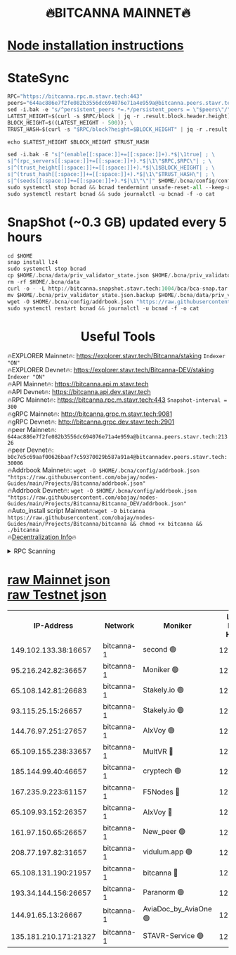 <h1 align="center"> 🔥BITCANNA MAINNET🔥</h1>


[Node installation instructions](https://github.com/obajay/nodes-Guides/tree/main/Projects/Bitcanna)
=

# StateSync
```python
RPC="https://bitcanna.rpc.m.stavr.tech:443"
peers="644ac886e7f2fe082b3556dc694076e71a4e959a@bitcanna.peers.stavr.tech:21326"
sed -i.bak -e "s/^persistent_peers *=.*/persistent_peers = \"$peers\"/" $HOME/.bcna/config/config.toml
LATEST_HEIGHT=$(curl -s $RPC/block | jq -r .result.block.header.height); \
BLOCK_HEIGHT=$((LATEST_HEIGHT - 500)); \
TRUST_HASH=$(curl -s "$RPC/block?height=$BLOCK_HEIGHT" | jq -r .result.block_id.hash)

echo $LATEST_HEIGHT $BLOCK_HEIGHT $TRUST_HASH

sed -i.bak -E "s|^(enable[[:space:]]+=[[:space:]]+).*$|\1true| ; \
s|^(rpc_servers[[:space:]]+=[[:space:]]+).*$|\1\"$RPC,$RPC\"| ; \
s|^(trust_height[[:space:]]+=[[:space:]]+).*$|\1$BLOCK_HEIGHT| ; \
s|^(trust_hash[[:space:]]+=[[:space:]]+).*$|\1\"$TRUST_HASH\"| ; \
s|^(seeds[[:space:]]+=[[:space:]]+).*$|\1\"\"|" $HOME/.bcna/config/config.toml
sudo systemctl stop bcnad && bcnad tendermint unsafe-reset-all --keep-addr-book
sudo systemctl restart bcnad && sudo journalctl -u bcnad -f -o cat
```
# SnapShot (~0.3 GB) updated every 5 hours
```python
cd $HOME
snap install lz4
sudo systemctl stop bcnad
cp $HOME/.bcna/data/priv_validator_state.json $HOME/.bcna/priv_validator_state.json.backup
rm -rf $HOME/.bcna/data
curl -o - -L http://bitcanna.snapshot.stavr.tech:1004/bca/bca-snap.tar.lz4 | lz4 -c -d - | tar -x -C $HOME/.bcna --strip-components 2
mv $HOME/.bcna/priv_validator_state.json.backup $HOME/.bcna/data/priv_validator_state.json
wget -O $HOME/.bcna/config/addrbook.json "https://raw.githubusercontent.com/obajay/nodes-Guides/main/Projects/Bitcanna/addrbook.json"
sudo systemctl restart bcnad && journalctl -u bcnad -f -o cat
```

 <h1 align="center"> Useful Tools</h1>

🔥EXPLORER Mainnet🔥:    https://explorer.stavr.tech/Bitcanna/staking          `Indexer "ON"` \
🔥EXPLORER Devnet🔥:     https://explorer.stavr.tech/Bitcanna-DEV/staking     `Indexer "ON"` \
🔥API Mainnet🔥:         https://bitcanna.api.m.stavr.tech \
🔥API Devnet🔥:          https://bitcanna.api.dev.stavr.tech \
🔥RPC Mainnet🔥:         https://bitcanna.rpc.m.stavr.tech:443         `Snapshot-interval = 300` \
🔥gRPC Mainnet🔥:        http://bitcanna.grpc.m.stavr.tech:9081 \
🔥gRPC Devnet🔥:         http://bitcanna.grpc.dev.stavr.tech:2901 \
🔥peer Mainnet🔥:        `644ac886e7f2fe082b3556dc694076e71a4e959a@bitcanna.peers.stavr.tech:21326` \
🔥peer Devnet🔥:         `b0c7e5c69aaf00626baaf7c59370029b587a91a4@bitcannadev.peers.stavr.tech:30006` \
🔥Addrbook Mainnet🔥:    ```wget -O $HOME/.bcna/config/addrbook.json "https://raw.githubusercontent.com/obajay/nodes-Guides/main/Projects/Bitcanna/addrbook.json"``` \
🔥Addrbook Devnet🔥:    ```wget -O $HOME/.bcna/config/addrbook.json "https://raw.githubusercontent.com/obajay/nodes-Guides/main/Projects/Bitcanna/Bitcanna_DEV/addrbook.json"``` \
🔥Auto_install script Mainnet🔥:```wget -O bitcanna https://raw.githubusercontent.com/obajay/nodes-Guides/main/Projects/Bitcanna/bitcanna && chmod +x bitcanna && ./bitcanna``` \
🔥[Decentralization Info](https://github.com/obajay/StateSync-snapshots/tree/main/Projects/Bitcanna/Decentralization)🔥


<details>
<summary>RPC Scanning</summary>

<h2 align="center"> We scan nodes in real time every 4 hours. And we provide the final result of RPC endpoints.
We cannot influence the operation of these nodes in any way. </h2>


```python
If Voting Power is higher than 0 --> then the Node is a validator of the network and may be subject to attack and be a potential threat to the chain.
```
```python
We marked such validators with a red symbol
```

</details>

[raw Mainnet json](https://rpc-check.bcam.stavr.tech/bcam/rpc-bcam-result.json) \
[raw Testnet json](https://github.com/obajay/StateSync-snapshots/tree/main/Projects/Bitcanna/Rpc-Check-Testnet)
=



<table><tr><th>IP-Address</th><th>Network</th><th>Moniker</th><th>Latest Block Height</th><th>Earliest Block Height</th><th>Catching Up</th><th>Tx Index</th><th>Voting Power</th><th>Scan Time</th></tr><tr><td>149.102.133.38:16657</td><td>bitcanna-1</td><td>second 🟢</td><td>12741349</td><td>1</td><td>False</td><td>on</td><td>0</td><td>2024-02-25T10:39:12.052545640UTC</td></tr><tr><td>95.216.242.82:36657</td><td>bitcanna-1</td><td>Moniker 🟢</td><td>12741339</td><td>5776907</td><td>False</td><td>on</td><td>0</td><td>2024-02-25T10:38:11.150660467UTC</td></tr><tr><td>65.108.142.81:26683</td><td>bitcanna-1</td><td>Stakely.io 🟢</td><td>12741343</td><td>6152001</td><td>False</td><td>on</td><td>0</td><td>2024-02-25T10:38:35.198791169UTC</td></tr><tr><td>93.115.25.15:26657</td><td>bitcanna-1</td><td>Stakely.io 🟢</td><td>12741342</td><td>6520001</td><td>False</td><td>on</td><td>0</td><td>2024-02-25T10:38:28.672617481UTC</td></tr><tr><td>144.76.97.251:27657</td><td>bitcanna-1</td><td>AlxVoy 🟢</td><td>12741347</td><td>8805201</td><td>False</td><td>on</td><td>0</td><td>2024-02-25T10:39:01.400389117UTC</td></tr><tr><td>65.109.155.238:33657</td><td>bitcanna-1</td><td>MultVR 🔴</td><td>12741344</td><td>9933415</td><td>False</td><td>on</td><td>353415</td><td>2024-02-25T10:38:40.993204256UTC</td></tr><tr><td>185.144.99.40:46657</td><td>bitcanna-1</td><td>cryptech 🟢</td><td>12741338</td><td>11528001</td><td>False</td><td>on</td><td>0</td><td>2024-02-25T10:38:06.691123616UTC</td></tr><tr><td>167.235.9.223:61157</td><td>bitcanna-1</td><td>F5Nodes 🔴</td><td>12741345</td><td>12084001</td><td>False</td><td>on</td><td>570</td><td>2024-02-25T10:38:43.278647247UTC</td></tr><tr><td>65.109.93.152:26357</td><td>bitcanna-1</td><td>AlxVoy 🔴</td><td>12741349</td><td>12109301</td><td>False</td><td>on</td><td>1391803</td><td>2024-02-25T10:39:12.660585016UTC</td></tr><tr><td>161.97.150.65:26657</td><td>bitcanna-1</td><td>New_peer 🟢</td><td>12741343</td><td>12254001</td><td>False</td><td>on</td><td>0</td><td>2024-02-25T10:38:35.475454392UTC</td></tr><tr><td>208.77.197.82:31657</td><td>bitcanna-1</td><td>vidulum.app 🟢</td><td>12741344</td><td>12386934</td><td>False</td><td>on</td><td>0</td><td>2024-02-25T10:38:38.440692127UTC</td></tr><tr><td>65.108.131.190:21957</td><td>bitcanna-1</td><td>bitcanna 🔴</td><td>12741345</td><td>12641345</td><td>False</td><td>on</td><td>419256</td><td>2024-02-25T10:38:47.746182457UTC</td></tr><tr><td>193.34.144.156:26657</td><td>bitcanna-1</td><td>Paranorm 🟢</td><td>12741346</td><td>12697701</td><td>False</td><td>on</td><td>0</td><td>2024-02-25T10:38:50.045485422UTC</td></tr><tr><td>144.91.65.13:26667</td><td>bitcanna-1</td><td>AviaDoc_by_AviaOne 🟢</td><td>12741347</td><td>12734201</td><td>False</td><td>on</td><td>0</td><td>2024-02-25T10:38:58.707661889UTC</td></tr><tr><td>135.181.210.171:21327</td><td>bitcanna-1</td><td>STAVR-Service 🟢</td><td>12741347</td><td>12739001</td><td>False</td><td>on</td><td>0</td><td>2024-02-25T10:39:01.156592043UTC</td></tr></table>

